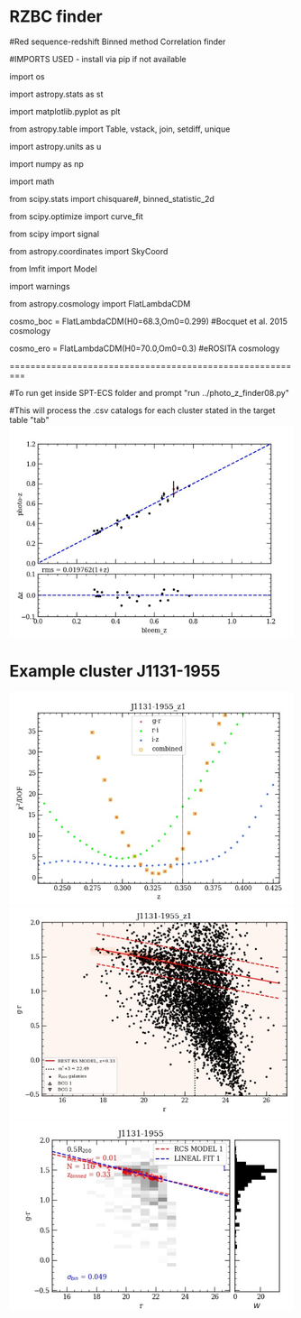 # RZBC finder

#Red sequence-redshift Binned method Correlation finder

#IMPORTS USED - install via pip if not available

import os

import astropy.stats as st

import matplotlib.pyplot as plt

from astropy.table import Table, vstack, join, setdiff, unique


import astropy.units as u

import numpy as np

import math

from scipy.stats import chisquare#, binned_statistic_2d

from scipy.optimize import curve_fit

from scipy import signal

from astropy.coordinates import SkyCoord

from lmfit import Model

import warnings

from astropy.cosmology import FlatLambdaCDM

cosmo_boc = FlatLambdaCDM(H0=68.3,Om0=0.299) #Bocquet et al. 2015 cosmology

cosmo_ero = FlatLambdaCDM(H0=70.0,Om0=0.3) #eROSITA cosmology

=========================================================

#To run get inside SPT-ECS folder and prompt "run ../photo_z_finder08.py"

#This will process the .csv catalogs for each cluster stated in the target table "tab"
![alt text](https://github.com/N0D3J1TQU0/RZBC-finder/blob/main/SPT-ECS/fullplot.jpg)

# Example cluster J1131-1955
![alt text](https://github.com/N0D3J1TQU0/RZBC-finder/blob/main/SPT-ECS/J1131-1955/J1131-1955_z1_chi2.jpg)
![alt text](https://github.com/N0D3J1TQU0/RZBC-finder/blob/main/SPT-ECS/J1131-1955/J1131-1955_z1_cmd.jpg)
![alt text](https://github.com/N0D3J1TQU0/RZBC-finder/blob/main/SPT-ECS/J1131-1955/gr_overdensity.jpg)

